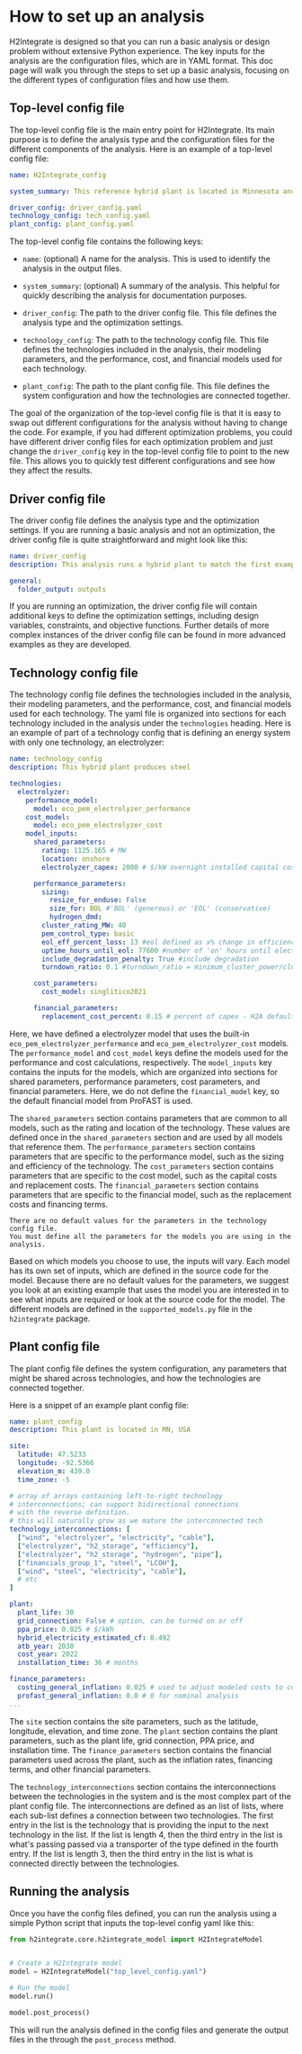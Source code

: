 # How to set up an analysis

H2Integrate is designed so that you can run a basic analysis or design problem without extensive Python experience.
The key inputs for the analysis are the configuration files, which are in YAML format.
This doc page will walk you through the steps to set up a basic analysis, focusing on the different types of configuration files and how use them.

## Top-level config file

The top-level config file is the main entry point for H2Integrate.
Its main purpose is to define the analysis type and the configuration files for the different components of the analysis.
Here is an example of a top-level config file:

```yaml
name: H2Integrate_config

system_summary: This reference hybrid plant is located in Minnesota and contains wind, solar, and battery storage technologies. The system is designed to produce hydrogen using an electrolyzer and also produce steel using a grid-connected plant.

driver_config: driver_config.yaml
technology_config: tech_config.yaml
plant_config: plant_config.yaml
```

The top-level config file contains the following keys:
- `name`: (optional) A name for the analysis. This is used to identify the analysis in the output files.
- `system_summary`: (optional) A summary of the analysis. This helpful for quickly describing the analysis for documentation purposes.

- `driver_config`: The path to the driver config file. This file defines the analysis type and the optimization settings.
- `technology_config`: The path to the technology config file. This file defines the technologies included in the analysis, their modeling parameters, and the performance, cost, and financial models used for each technology.
- `plant_config`: The path to the plant config file. This file defines the system configuration and how the technologies are connected together.

The goal of the organization of the top-level config file is that it is easy to swap out different configurations for the analysis without having to change the code.
For example, if you had different optimization problems, you could have different driver config files for each optimization problem and just change the `driver_config` key in the top-level config file to point to the new file.
This allows you to quickly test different configurations and see how they affect the results.

## Driver config file

The driver config file defines the analysis type and the optimization settings.
If you are running a basic analysis and not an optimization, the driver config file is quite straightforward and might look like this:

```yaml
name: driver_config
description: This analysis runs a hybrid plant to match the first example in H2Integrate

general:
  folder_output: outputs
```

If you are running an optimization, the driver config file will contain additional keys to define the optimization settings, including design variables, constraints, and objective functions.
Further details of more complex instances of the driver config file can be found in more advanced examples as they are developed.

## Technology config file

The technology config file defines the technologies included in the analysis, their modeling parameters, and the performance, cost, and financial models used for each technology.
The yaml file is organized into sections for each technology included in the analysis under the `technologies` heading.
Here is an example of part of a technology config that is defining an energy system with only one technology, an electrolyzer:

```yaml
name: technology_config
description: This hybrid plant produces steel

technologies:
  electrolyzer:
    performance_model:
      model: eco_pem_electrolyzer_performance
    cost_model:
      model: eco_pem_electrolyzer_cost
    model_inputs:
      shared_parameters:
        rating: 1125.165 # MW
        location: onshore
        electrolyzer_capex: 2000 # $/kW overnight installed capital costs

      performance_parameters:
        sizing:
          resize_for_enduse: False
          size_for: BOL #'BOL' (generous) or 'EOL' (conservative)
          hydrogen_dmd:
        cluster_rating_MW: 40
        pem_control_type: basic
        eol_eff_percent_loss: 13 #eol defined as x% change in efficiency from bol
        uptime_hours_until_eol: 77600 #number of 'on' hours until electrolyzer reaches eol
        include_degradation_penalty: True #include degradation
        turndown_ratio: 0.1 #turndown_ratio = minimum_cluster_power/cluster_rating_MW

      cost_parameters:
        cost_model: singlitico2021

      financial_parameters:
        replacement_cost_percent: 0.15 # percent of capex - H2A default case
```

Here, we have defined a electrolyzer model that uses the built-in `eco_pem_electrolyzer_performance` and `eco_pem_electrolyzer_cost` models.
The `performance_model` and `cost_model` keys define the models used for the performance and cost calculations, respectively.
The `model_inputs` key contains the inputs for the models, which are organized into sections for shared parameters, performance parameters, cost parameters, and financial parameters.
Here, we do not define the `financial_model` key, so the default financial model from ProFAST is used.

The `shared_parameters` section contains parameters that are common to all models, such as the rating and location of the technology.
These values are defined once in the `shared_parameters` section and are used by all models that reference them.
The `performance_parameters` section contains parameters that are specific to the performance model, such as the sizing and efficiency of the technology.
The `cost_parameters` section contains parameters that are specific to the cost model, such as the capital costs and replacement costs.
The `financial_parameters` section contains parameters that are specific to the financial model, such as the replacement costs and financing terms.

```{note}
There are no default values for the parameters in the technology config file.
You must define all the parameters for the models you are using in the analysis.
```

Based on which models you choose to use, the inputs will vary.
Each model has its own set of inputs, which are defined in the source code for the model.
Because there are no default values for the parameters, we suggest you look at an existing example that uses the model you are interested in to see what inputs are required or look at the source code for the model.
The different models are defined in the `supported_models.py` file in the `h2integrate` package.

## Plant config file

The plant config file defines the system configuration, any parameters that might be shared across technologies, and how the technologies are connected together.

Here is a snippet of an example plant config file:

```yaml
name: plant_config
description: This plant is located in MN, USA

site:
  latitude: 47.5233
  longitude: -92.5366
  elevation_m: 439.0
  time_zone: -5

# array of arrays containing left-to-right technology
# interconnections; can support bidirectional connections
# with the reverse definition.
# this will naturally grow as we mature the interconnected tech
technology_interconnections: [
  ["wind", "electrolyzer", "electricity", "cable"],
  ["electrolyzer", "h2_storage", "efficiency"],
  ["electrolyzer", "h2_storage", "hydrogen", "pipe"],
  ["financials_group_1", "steel", "LCOH"],
  ["wind", "steel", "electricity", "cable"],
  # etc
]

plant:
  plant_life: 30
  grid_connection: False # option, can be turned on or off
  ppa_price: 0.025 # $/kWh
  hybrid_electricity_estimated_cf: 0.492
  atb_year: 2030
  cost_year: 2022
  installation_time: 36 # months

finance_parameters:
  costing_general_inflation: 0.025 # used to adjust modeled costs to cost_year
  profast_general_inflation: 0.0 # 0 for nominal analysis
...
```

The `site` section contains the site parameters, such as the latitude, longitude, elevation, and time zone.
The `plant` section contains the plant parameters, such as the plant life, grid connection, PPA price, and installation time.
The `finance_parameters` section contains the financial parameters used across the plant, such as the inflation rates, financing terms, and other financial parameters.

The `technology_interconnections` section contains the interconnections between the technologies in the system and is the most complex part of the plant config file.
The interconnections are defined as an list of lists, where each sub-list defines a connection between two technologies.
The first entry in the list is the technology that is providing the input to the next technology in the list.
If the list is length 4, then the third entry in the list is what's passing passed via a transporter of the type defined in the fourth entry.
If the list is length 3, then the third entry in the list is what is connected directly between the technologies.

## Running the analysis

Once you have the config files defined, you can run the analysis using a simple Python script that inputs the top-level config yaml like this:

```python
from h2integrate.core.h2integrate_model import H2IntegrateModel


# Create a H2Integrate model
model = H2IntegrateModel("top_level_config.yaml")

# Run the model
model.run()

model.post_process()
```

This will run the analysis defined in the config files and generate the output files in the through the `post_process` method.
